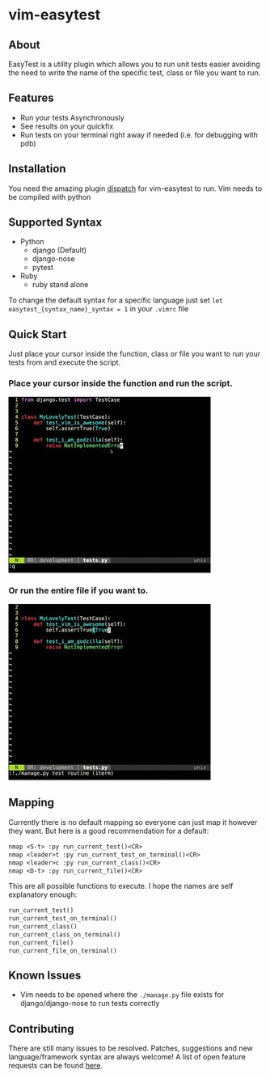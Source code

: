 # vim-easytest

## About

EasyTest is a utility plugin which allows you to run unit tests easier
avoiding the need to write the name of the specific test, class or file
you want to run.

## Features

- Run your tests Asynchronously
- See results on your quickfix
- Run tests on your terminal right away if needed (i.e. for debugging with pdb)

## Installation

You need the amazing plugin [dispatch](https://github.com/tpope/vim-dispatch) for vim-easytest to run.
Vim needs to be compiled with python

## Supported Syntax

- Python
  - django (Default)
  - django-nose
  - pytest
- Ruby
  - ruby stand alone

To change the default syntax for a specific language just set `let easytest_{syntax_name}_syntax = 1` in your `.vimrc` file

## Quick Start

Just place your cursor inside the function, class or file you want to run your tests from and execute the script.

### Place your cursor inside the function and run the script.
![Example1](assets/vim-easytest.gif?raw=true)

### Or run the entire file if you want to.
![Example2](assets/vim-easytest2.gif?raw=true)

## Mapping

Currently there is no default mapping so everyone can just map it however they want. But here is a good recommendation for a default:

    nmap <S-t> :py run_current_test()<CR>
    nmap <leader>t :py run_current_test_on_terminal()<CR>
    nmap <leader>c :py run_current_class()<CR>
    nmap <D-t> :py run_current_file()<CR>

This are all possible functions to execute. I hope the names are self explanatory enough:

    run_current_test()
    run_current_test_on_terminal()
    run_current_class()
    run_current_class_on_terminal()
    run_current_file()
    run_current_file_on_terminal()

## Known Issues

- Vim needs to be opened where the `./manage.py` file exists for django/django-nose to run tests correctly

## Contributing
There are still many issues to be resolved. Patches, suggestions and new language/framework syntax are always welcome!
A list of open feature requests can be found [here](../../issues?labels=enhancement&state=open).
